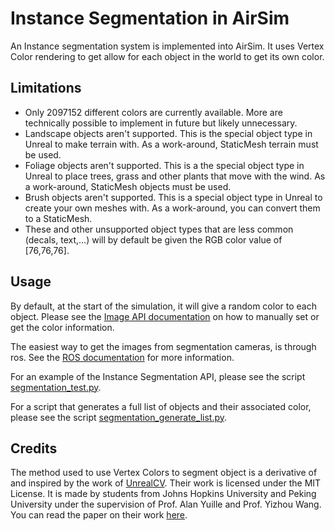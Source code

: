 # Instance Segmentation in AirSim

An Instance segmentation system is implemented into AirSim. It uses Vertex Color rendering to get allow for each object in the world to get its own color.

## Limitations
* Only 2097152 different colors are currently available. More are technically possible to implement in future but likely unnecessary. 
* Landscape objects aren't supported. This is the special object type in Unreal to make terrain with. As a work-around, StaticMesh terrain must be used.
* Foliage objects aren't supported. This is a the special object type in Unreal to place trees, grass and other plants that move with the wind. As a work-around, StaticMesh objects must be used.
* Brush objects aren't supported. This is a special object type in Unreal to create your own meshes with. As a work-around, you can convert them to a StaticMesh.
* These and other unsupported object types that are less common (decals, text,...) will by default be given the RGB color value of [76,76,76].

## Usage
By default, at the start of the simulation, it will give a random color to each object. 
Please see the [Image API documentation](image_apis.md#segmentation) on how to manually set or get the color information.

The easiest way to get the images from segmentation cameras, is through ros. See the [ROS documentation](ros.md) for more information. 

For an example of the Instance Segmentation API, please see the script  [segmentation_test.py](../ros/python_ws/src/airsim/scripts/segmentation_test.py).

For a script that generates a full list of objects and their associated color, please see the script  [segmentation_generate_list.py](../ros/python_ws/src/airsim/scripts/segmentation_generate_list.py).
## Credits
The method used to use Vertex Colors to segment object is a derivative of and inspired by the work of [UnrealCV](https://unrealcv.org/). Their work is licensed under the MIT License.
It is made by students from Johns Hopkins University and Peking University under the supervision of Prof. Alan Yuille and Prof. Yizhou Wang.
You can read the paper on their work [here](https://dl.acm.org/doi/10.1145/3123266.3129396).
